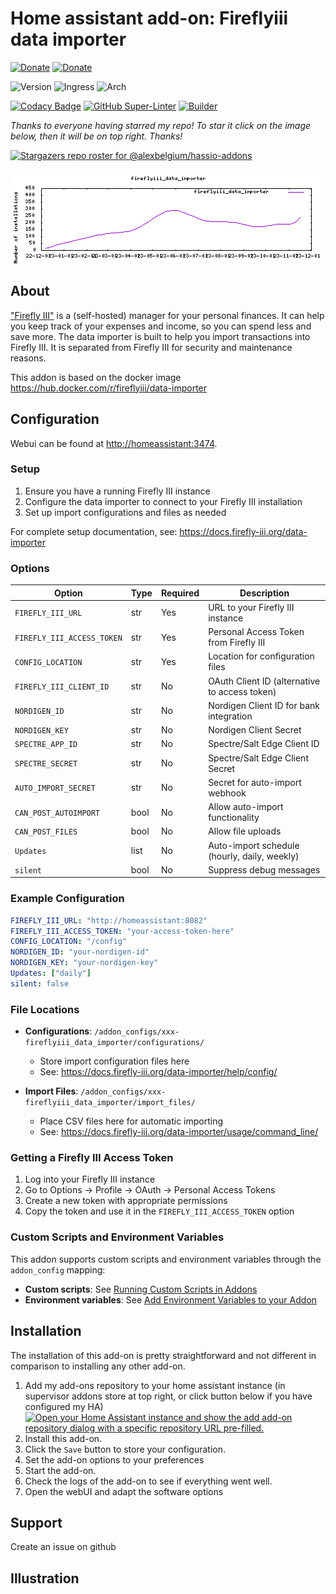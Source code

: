 
# Home assistant add-on: Fireflyiii data importer

[![Donate][donation-badge]](https://www.buymeacoffee.com/alexbelgium)
[![Donate][paypal-badge]](https://www.paypal.com/donate/?hosted_button_id=DZFULJZTP3UQA)

![Version](https://img.shields.io/badge/dynamic/yaml?label=Version&query=%24.version&url=https%3A%2F%2Fraw.githubusercontent.com%2Falexbelgium%2Fhassio-addons%2Fmaster%2Ffireflyiii_data_importer%2Fconfig.yaml)
![Ingress](https://img.shields.io/badge/dynamic/yaml?label=Ingress&query=%24.ingress&url=https%3A%2F%2Fraw.githubusercontent.com%2Falexbelgium%2Fhassio-addons%2Fmaster%2Ffireflyiii_data_importer%2Fconfig.yaml)
![Arch](https://img.shields.io/badge/dynamic/yaml?color=success&label=Arch&query=%24.arch&url=https%3A%2F%2Fraw.githubusercontent.com%2Falexbelgium%2Fhassio-addons%2Fmaster%2Ffireflyiii_data_importer%2Fconfig.yaml)

[![Codacy Badge](https://app.codacy.com/project/badge/Grade/9c6cf10bdbba45ecb202d7f579b5be0e)](https://www.codacy.com/gh/alexbelgium/hassio-addons/dashboard?utm_source=github.com&utm_medium=referral&utm_content=alexbelgium/hassio-addons&utm_campaign=Badge_Grade)
[![GitHub Super-Linter](https://img.shields.io/github/actions/workflow/status/alexbelgium/hassio-addons/weekly-supelinter.yaml?label=Lint%20code%20base)](https://github.com/alexbelgium/hassio-addons/actions/workflows/weekly-supelinter.yaml)
[![Builder](https://img.shields.io/github/actions/workflow/status/alexbelgium/hassio-addons/onpush_builder.yaml?label=Builder)](https://github.com/alexbelgium/hassio-addons/actions/workflows/onpush_builder.yaml)

[donation-badge]: https://img.shields.io/badge/Buy%20me%20a%20coffee%20(no%20paypal)-%23d32f2f?logo=buy-me-a-coffee&style=flat&logoColor=white
[paypal-badge]: https://img.shields.io/badge/Buy%20me%20a%20coffee%20with%20Paypal-0070BA?logo=paypal&style=flat&logoColor=white

_Thanks to everyone having starred my repo! To star it click on the image below, then it will be on top right. Thanks!_

[![Stargazers repo roster for @alexbelgium/hassio-addons](https://raw.githubusercontent.com/alexbelgium/hassio-addons/master/.github/stars2.svg)](https://github.com/alexbelgium/hassio-addons/stargazers)

![downloads evolution](https://raw.githubusercontent.com/alexbelgium/hassio-addons/master/fireflyiii_data_importer/stats.png)

## About

["Firefly III"](https://www.firefly-iii.org) is a (self-hosted) manager for your personal finances. It can help you keep track of your expenses and income, so you can spend less and save more. The data importer is built to help you import transactions into Firefly III. It is separated from Firefly III for security and maintenance reasons.

This addon is based on the docker image https://hub.docker.com/r/fireflyiii/data-importer

## Configuration

Webui can be found at <http://homeassistant:3474>.

### Setup

1. Ensure you have a running Firefly III instance
2. Configure the data importer to connect to your Firefly III installation
3. Set up import configurations and files as needed

For complete setup documentation, see: https://docs.firefly-iii.org/data-importer

### Options

| Option | Type | Required | Description |
|--------|------|----------|-------------|
| `FIREFLY_III_URL` | str | Yes | URL to your Firefly III instance |
| `FIREFLY_III_ACCESS_TOKEN` | str | Yes | Personal Access Token from Firefly III |
| `CONFIG_LOCATION` | str | Yes | Location for configuration files |
| `FIREFLY_III_CLIENT_ID` | str | No | OAuth Client ID (alternative to access token) |
| `NORDIGEN_ID` | str | No | Nordigen Client ID for bank integration |
| `NORDIGEN_KEY` | str | No | Nordigen Client Secret |
| `SPECTRE_APP_ID` | str | No | Spectre/Salt Edge Client ID |
| `SPECTRE_SECRET` | str | No | Spectre/Salt Edge Client Secret |
| `AUTO_IMPORT_SECRET` | str | No | Secret for auto-import webhook |
| `CAN_POST_AUTOIMPORT` | bool | No | Allow auto-import functionality |
| `CAN_POST_FILES` | bool | No | Allow file uploads |
| `Updates` | list | No | Auto-import schedule (hourly, daily, weekly) |
| `silent` | bool | No | Suppress debug messages |

### Example Configuration

```yaml
FIREFLY_III_URL: "http://homeassistant:8082"
FIREFLY_III_ACCESS_TOKEN: "your-access-token-here"
CONFIG_LOCATION: "/config"
NORDIGEN_ID: "your-nordigen-id"
NORDIGEN_KEY: "your-nordigen-key"
Updates: ["daily"]
silent: false
```

### File Locations

- **Configurations**: `/addon_configs/xxx-fireflyiii_data_importer/configurations/`
  - Store import configuration files here
  - See: https://docs.firefly-iii.org/data-importer/help/config/

- **Import Files**: `/addon_configs/xxx-fireflyiii_data_importer/import_files/`
  - Place CSV files here for automatic importing
  - See: https://docs.firefly-iii.org/data-importer/usage/command_line/

### Getting a Firefly III Access Token

1. Log into your Firefly III instance
2. Go to Options → Profile → OAuth → Personal Access Tokens
3. Create a new token with appropriate permissions
4. Copy the token and use it in the `FIREFLY_III_ACCESS_TOKEN` option

### Custom Scripts and Environment Variables

This addon supports custom scripts and environment variables through the `addon_config` mapping:

- **Custom scripts**: See [Running Custom Scripts in Addons](https://github.com/alexbelgium/hassio-addons/wiki/Running-custom-scripts-in-Addons)
- **Environment variables**: See [Add Environment Variables to your Addon](https://github.com/alexbelgium/hassio-addons/wiki/Add-Environment-variables-to-your-Addon)

## Installation

The installation of this add-on is pretty straightforward and not different in comparison to installing any other add-on.

1. Add my add-ons repository to your home assistant instance (in supervisor addons store at top right, or click button below if you have configured my HA)
   [![Open your Home Assistant instance and show the add add-on repository dialog with a specific repository URL pre-filled.](https://my.home-assistant.io/badges/supervisor_add_addon_repository.svg)](https://my.home-assistant.io/redirect/supervisor_add_addon_repository/?repository_url=https%3A%2F%2Fgithub.com%2Falexbelgium%2Fhassio-addons)
1. Install this add-on.
1. Click the `Save` button to store your configuration.
1. Set the add-on options to your preferences
1. Start the add-on.
1. Check the logs of the add-on to see if everything went well.
1. Open the webUI and adapt the software options

## Support

Create an issue on github

## Illustration

[repository]: https://github.com/alexbelgium/hassio-addons
